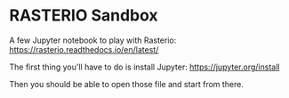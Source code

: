 # RASTERIO Sandbox

A few Jupyter notebook to play with Rasterio: https://rasterio.readthedocs.io/en/latest/

The first thing you'll have to do is install Jupyter:
https://jupyter.org/install

Then you should be able to open those file and start from there.
